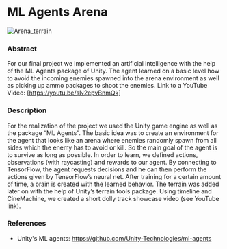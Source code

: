 # ML Agents Arena

![Arena_terrain](https://user-images.githubusercontent.com/57441991/97641257-c62e0300-1a42-11eb-9f46-b61eb34c41ac.png)

### Abstract
For our final project we implemented an artificial intelligence with the help of the ML Agents package of Unity. The agent learned on a basic level how to avoid the incoming enemies spawned into the arena environment as well as picking up ammo packages to shoot the enemies.
Link to a YouTube Video: [https://youtu.be/sN2epvBnmQk]

### Description
For the realization of the project we used the Unity game engine as well as the package “ML Agents”. The basic idea was to create an environment for the agent that looks like an arena where enemies randomly spawn from all sides which the enemy has to avoid or kill. So the main goal of the agent is to survive as long as possible. In order to learn, we defined actions, observations (with raycasting) and rewards to our agent. By connecting to TensorFlow, the agent requests decisions and he can then perform the actions given by TensorFlow’s neural net. After training for a certain amount of time, a brain is created with the learned behavior.
The terrain was added later on with the help of Unity’s terrain tools package. Using timeline and CineMachine, we created a short dolly track showcase video (see YouTube link).

### References
- Unity's ML agents: https://github.com/Unity-Technologies/ml-agents
